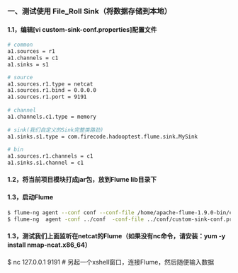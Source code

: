 ### 一、测试使用 File_Roll Sink（将数据存储到本地）
#### 1.1，编辑[vi custom-sink-conf.properties]配置文件
```bash
# common
a1.sources = r1
a1.channels = c1
a1.sinks = s1

# source
a1.sources.r1.type = netcat
a1.sources.r1.bind = 0.0.0.0
a1.sources.r1.port = 9191
  
# channel
a1.channels.c1.type = memory
  
# sink(我们自定义的Sink完整类路劲)
a1.sinks.s1.type = com.firecode.hadooptest.flume.sink.MySink
  
# bin
a1.sources.r1.channels = c1
a1.sinks.s1.channel = c1
```

#### 1.2，将当前项目模块打成jar包，放到Flume lib目录下
#### 1.3，启动Flume
```bash
$ flume-ng agent --conf conf --conf-file /home/apache-flume-1.9.0-bin/conf/custom-sink-conf.properties --name a1 -Dflume.root.logger=INFO,console  # linux使用
$ flume-ng  agent -conf ../conf  -conf-file ../conf/custom-sink-conf.properties -name a1 -property flume.root.logger=INFO,console                  # windows使用
```

#### 1.3，测试我们上面监听在netcat的Flume（如果没有nc命令，请安装：yum -y install nmap-ncat.x86_64）
$ nc 127.0.0.1 9191              # 另起一个xshell窗口，连接Flume，然后随便输入数据
```